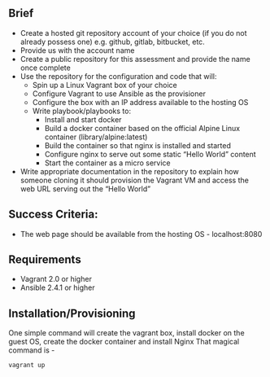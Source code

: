 ## Brief

* Create a hosted git repository account of your choice (if you do not already possess one) e.g. github, gitlab, bitbucket, etc.
* Provide us with the account name
* Create a public repository for this assessment and provide the name once complete
* Use the repository for the configuration and code that will:
   * Spin up a Linux Vagrant box of your choice
   * Configure Vagrant to use Ansible as the provisioner
   * Configure the box with an IP address available to the hosting OS
   * Write playbook/playbooks to:
     * Install and start docker
     * Build a docker container based on the official Alpine Linux container (library/alpine:latest)
     * Build the container so that nginx is installed and started
     * Configure nginx to serve out some static “Hello World” content
     * Start the container as a micro service
* Write appropriate documentation in the repository to explain how someone cloning it should provision the Vagrant VM and access the web URL serving out the “Hello World”

## Success Criteria:
   * The web page should be available from the hosting OS - localhost:8080

## Requirements
  * Vagrant 2.0 or higher
  * Ansible 2.4.1 or higher

## Installation/Provisioning
  One simple command will create the vagrant box, install docker on the guest OS, create the docker container and install Nginx
  That magical command is - 
```
vagrant up
```
